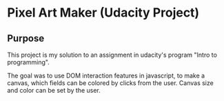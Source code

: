 # Pixel Art Maker (Udacity Project)

## Purpose

This project is my solution to an assignment in udacity's program "Intro to programming". 

The goal was to use DOM interaction features in javascript, to make a canvas, which fields can be colored by clicks from the user. Canvas size and color can be set by the user. 


